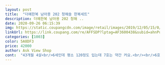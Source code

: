 ```yaml
---
layout: post 
title:  "더예한복 남아용 202 청해솔 한복세트" 
description: 더예한복 남아용 202 청해 ..
date: 2020-09-26 06:15:39 
img: https://static.coupangcdn.com/image/retail/images/2019/12/05/15/0/39ef9894-e251-4e9e-9c1f-39fcffa5eb41.jpg 
linkUrl: https://link.coupang.com/re/AFFSDP?lptag=AF3600438&subid=ahnPublicAsk&pageKey=1065767233&itemId=2012425375&vendorItemId=70012248475&traceid=V0-113-370d988d54be6a3e 
categories: [1003] 
color: 5A8DF3 
price: 42000 
author: Ask View Shop 
cont:  "43개월 4살<br/>6세인데 평소 120정도 입는데 7호는 약간 커요.<br/><br/>6호정도입으면 예쁘게 맞을것같아요<br/>갑자기 어린이집에서 한복을 가져오래서<br/>고급지게 이뻐용^^<br/>구매한지 하루만에 와우할인 10% 떠서 할인하네요<br/>그래도 색도 맘에들어서 그냥 입히려구요.<br/><br/>그러나 상품페이지랑 다르게 그레이느낌보다는 블루네요ㅎ<br/>근데 왜 속저고리에서 벌레 죽은게 있을까요... <br/><br/>급하게 구입했는데 색도 은은하고 재질도 맘에들어요.<br/><br/>날개있는 작은 벌레예요<br/>내년까진 입을수있을것같아요.<br/><br/>냄새는 살짝 나지만 세탁하면 괜찮을꺼같아요<br/>두돌 조금지났고 키가 87cm정도 되어서 3호샀는데<br/>색상은 화면과 조금 틀리지만 나름 만족하구요<br/>이게 찐 가격이구나 할정도로 퀄리티 넘 좋고!<br/>적당히 넉넉해요^^ 아 이뽀라<br/>지금은 조금 크고 내년까지 입겠어요<br/>짜증... <br/>.<br/>.<br/><br/>키 96cm, 몸무게 15kg 남자아이예요<br/>한번접어야겠더라구요.<br/><br/>" 
---
```

